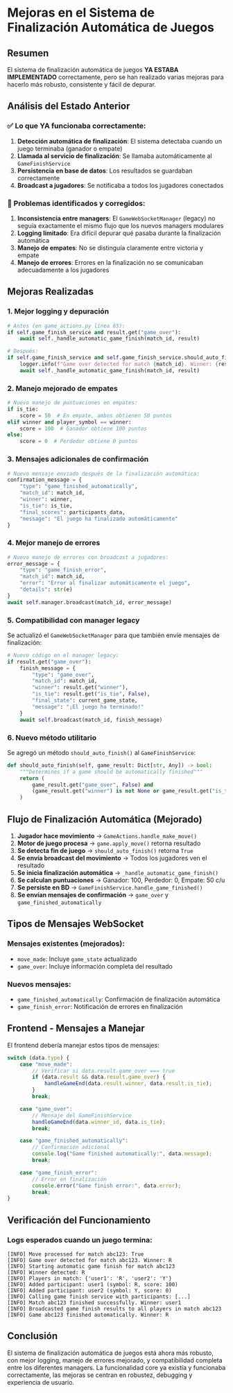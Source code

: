 # Mejoras en el Sistema de Finalización Automática de Juegos

## Resumen

El sistema de finalización automática de juegos **YA ESTABA IMPLEMENTADO** correctamente, pero se han realizado varias mejoras para hacerlo más robusto, consistente y fácil de depurar.

## Análisis del Estado Anterior

### ✅ Lo que YA funcionaba correctamente:

1. **Detección automática de finalización**: El sistema detectaba cuando un juego terminaba (ganador o empate)
2. **Llamada al servicio de finalización**: Se llamaba automáticamente al `GameFinishService`
3. **Persistencia en base de datos**: Los resultados se guardaban correctamente
4. **Broadcast a jugadores**: Se notificaba a todos los jugadores conectados

### 🔧 Problemas identificados y corregidos:

1. **Inconsistencia entre managers**: El `GameWebSocketManager` (legacy) no seguía exactamente el mismo flujo que los nuevos managers modulares
2. **Logging limitado**: Era difícil depurar qué pasaba durante la finalización automática
3. **Manejo de empates**: No se distinguía claramente entre victoria y empate
4. **Manejo de errores**: Errores en la finalización no se comunicaban adecuadamente a los jugadores

## Mejoras Realizadas

### 1. **Mejor logging y depuración**

```python
# Antes (en game_actions.py línea 65):
if self.game_finish_service and result.get("game_over"):
    await self._handle_automatic_game_finish(match_id, result)

# Después:
if self.game_finish_service and self.game_finish_service.should_auto_finish(result):
    logger.info(f"Game over detected for match {match_id}. Winner: {result.get('winner', 'None')}")
    await self._handle_automatic_game_finish(match_id, result)
```

### 2. **Manejo mejorado de empates**

```python
# Nuevo manejo de puntuaciones en empates:
if is_tie:
    score = 50  # En empate, ambos obtienen 50 puntos
elif winner and player_symbol == winner:
    score = 100  # Ganador obtiene 100 puntos
else:
    score = 0  # Perdedor obtiene 0 puntos
```

### 3. **Mensajes adicionales de confirmación**

```python
# Nuevo mensaje enviado después de la finalización automática:
confirmation_message = {
    "type": "game_finished_automatically",
    "match_id": match_id,
    "winner": winner,
    "is_tie": is_tie,
    "final_scores": participants_data,
    "message": "El juego ha finalizado automáticamente"
}
```

### 4. **Mejor manejo de errores**

```python
# Nuevo manejo de errores con broadcast a jugadores:
error_message = {
    "type": "game_finish_error",
    "match_id": match_id,
    "error": "Error al finalizar automáticamente el juego",
    "details": str(e)
}
await self.manager.broadcast(match_id, error_message)
```

### 5. **Compatibilidad con manager legacy**

Se actualizó el `GameWebSocketManager` para que también envíe mensajes de finalización:

```python
# Nuevo código en el manager legacy:
if result.get("game_over"):
    finish_message = {
        "type": "game_over",
        "match_id": match_id,
        "winner": result.get("winner"),
        "is_tie": result.get("is_tie", False),
        "final_state": current_game_state,
        "message": "¡El juego ha terminado!"
    }
    await self.broadcast(match_id, finish_message)
```

### 6. **Nuevo método utilitario**

Se agregó un método `should_auto_finish()` al `GameFinishService`:

```python
def should_auto_finish(self, game_result: Dict[str, Any]) -> bool:
    """Determines if a game should be automatically finished"""
    return (
        game_result.get("game_over", False) and
        (game_result.get("winner") is not None or game_result.get("is_tie", False))
    )
```

## Flujo de Finalización Automática (Mejorado)

1. **Jugador hace movimiento** → `GameActions.handle_make_move()`
2. **Motor de juego procesa** → `game.apply_move()` retorna resultado
3. **Se detecta fin de juego** → `should_auto_finish()` retorna `True`
4. **Se envía broadcast del movimiento** → Todos los jugadores ven el resultado
5. **Se inicia finalización automática** → `_handle_automatic_game_finish()`
6. **Se calculan puntuaciones** → Ganador: 100, Perdedor: 0, Empate: 50 c/u
7. **Se persiste en BD** → `GameFinishService.handle_game_finished()`
8. **Se envían mensajes de confirmación** → `game_over` y `game_finished_automatically`

## Tipos de Mensajes WebSocket

### Mensajes existentes (mejorados):
- `move_made`: Incluye `game_state` actualizado
- `game_over`: Incluye información completa del resultado

### Nuevos mensajes:
- `game_finished_automatically`: Confirmación de finalización automática
- `game_finish_error`: Notificación de errores en finalización

## Frontend - Mensajes a Manejar

El frontend debería manejar estos tipos de mensajes:

```javascript
switch (data.type) {
    case "move_made":
        // Verificar si data.result.game_over === true
        if (data.result && data.result.game_over) {
            handleGameEnd(data.result.winner, data.result.is_tie);
        }
        break;

    case "game_over":
        // Mensaje del GameFinishService
        handleGameEnd(data.winner_id, data.is_tie);
        break;

    case "game_finished_automatically":
        // Confirmación adicional
        console.log("Game finished automatically:", data.message);
        break;

    case "game_finish_error":
        // Error en finalización
        console.error("Game finish error:", data.error);
        break;
}
```

## Verificación del Funcionamiento

### Logs esperados cuando un juego termina:

```
[INFO] Move processed for match abc123: True
[INFO] Game over detected for match abc123. Winner: R
[INFO] Starting automatic game finish for match abc123
[INFO] Winner detected: R
[INFO] Players in match: {'user1': 'R', 'user2': 'Y'}
[INFO] Added participant: user1 (symbol: R, score: 100)
[INFO] Added participant: user2 (symbol: Y, score: 0)
[INFO] Calling game finish service with participants: [...]
[INFO] Match abc123 finished successfully. Winner: user1
[INFO] Broadcasted game finish results to all players in match abc123
[INFO] Game abc123 finished automatically. Winner: R
```

## Conclusión

El sistema de finalización automática de juegos está ahora más robusto, con mejor logging, manejo de errores mejorado, y compatibilidad completa entre los diferentes managers. La funcionalidad core ya existía y funcionaba correctamente, las mejoras se centran en robustez, debugging y experiencia de usuario.
